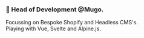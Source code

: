 ### 🤖 Head of Development @Mugo.

Focussing on Bespoke Shopify and Headless CMS's.  
Playing with Vue, Svelte and Alpine.js.
